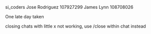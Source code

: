 si_coders
Jose Rodriguez 107927299 
James Lynn 108708026

One late day taken

closing chats with little x not working, use /close within chat instead
